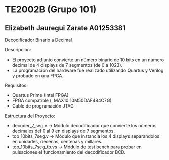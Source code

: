 # TE2002B (Grupo 101)
Elizabeth Jauregui Zarate
A01253381
-
Decodificador Binario a Decimal

Descripción:
*    El proyecto adjunto convierte un número binario de 10 bits en un número decimal de 4 displays de 7 segmentos (de 0 a 1023).
*    La programación del hardware fue realizado utilizando Quartus y Verilog y probado en una FPGA.
    
Requisitos:
*	Quartus Prime (Intel FPGA)
*	FPGA compatible (, MAX10 10M50DAF484C7G)
*	Cable de programación JTAG

Estructura del Proyecto:
*	decoder_7_seg.v -> Módulo decodificador que convierte los números decimales del 0 al 9 en displays de 7 segmentos.
*	top_10bits_7seg.v -> Módulo que instancia los 4 displays separandolos en unidades, decenas, centenas y millares.
*	top_10bits_7seg_tb.vs -> Módulo de test bench para probar en pulsaciones el funcionamiento del decodificador BCD.
